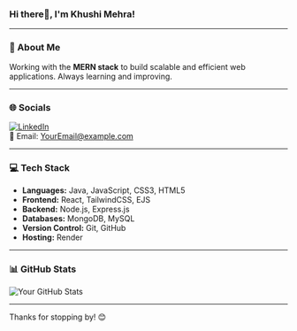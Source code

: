 ### Hi there👋, I'm Khushi Mehra!  

---  

### 📌 About Me  
Working with the **MERN stack** to build scalable and efficient web applications. Always learning and improving.

---  

### 🌐 Socials  
[![LinkedIn](https://img.shields.io/badge/LinkedIn-0077B5?style=for-the-badge&logo=linkedin&logoColor=white)](Your-LinkedIn-Link)  
📧 Email: YourEmail@example.com  

---  

### 💻 Tech Stack  
- **Languages:** Java, JavaScript, CSS3, HTML5  
- **Frontend:** React, TailwindCSS, EJS  
- **Backend:** Node.js, Express.js  
- **Databases:** MongoDB, MySQL  
- **Version Control:** Git, GitHub  
- **Hosting:** Render  

---  

### 📊 GitHub Stats  
![Your GitHub Stats](https://github-readme-stats.vercel.app/api?username=YourGitHubUsername&show_icons=true&theme=default)  

---  

Thanks for stopping by! 😊
